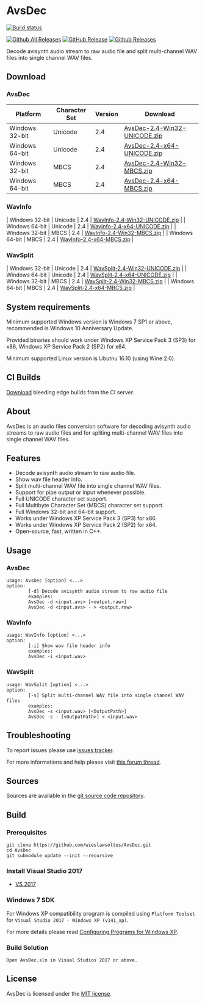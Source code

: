 # AvsDec

[![Build status](https://ci.appveyor.com/api/projects/status/pe1bbn8xigcygoi3/branch/master?svg=true)](https://ci.appveyor.com/project/wieslawsoltes/avsdec/branch/master)

[![Github All Releases](https://img.shields.io/github/downloads/wieslawsoltes/avsdec/total.svg)](https://github.com/wieslawsoltes/AvsDec/releases)
[![GitHub Release](https://img.shields.io/github/release/wieslawsoltes/avsdec.svg)](https://github.com/wieslawsoltes/avsdec/releases/latest)
[![Github Releases](https://img.shields.io/github/downloads/wieslawsoltes/avsdec/latest/total.svg)](https://github.com/wieslawsoltes/AvsDec/releases)

Decode avisynth audio stream to raw audio file and split multi-channel WAV files into single channel WAV files.

## Download

### AvsDec

| Platform           | Character Set  | Version   | Download                                                                                                                       |
|--------------------|----------------|-----------|--------------------------------------------------------------------------------------------------------------------------------|
| Windows 32-bit     | Unicode        | 2.4       | [AvsDec-2.4-Win32-UNICODE.zip](https://github.com/wieslawsoltes/AvsDec/releases/download/2.4/AvsDec-2.4-Win32-UNICODE.zip)     |
| Windows 64-bit     | Unicode        | 2.4       | [AvsDec-2.4-x64-UNICODE.zip](https://github.com/wieslawsoltes/AvsDec/releases/download/2.4/AvsDec-2.4-x64-UNICODE.zip)         |
| Windows 32-bit     | MBCS           | 2.4       | [AvsDec-2.4-Win32-MBCS.zip](https://github.com/wieslawsoltes/AvsDec/releases/download/2.4/AvsDec-2.4-Win32-MBCS.zip)           |
| Windows 64-bit     | MBCS           | 2.4       | [AvsDec-2.4-x64-MBCS.zip](https://github.com/wieslawsoltes/AvsDec/releases/download/2.4/AvsDec-2.4-x64-MBCS.zip)               |

### WavInfo

| Windows 32-bit     | Unicode        | 2.4       | [WavInfo-2.4-Win32-UNICODE.zip](https://github.com/wieslawsoltes/AvsDec/releases/download/2.4/WavInfo-2.4-Win32-UNICODE.zip)     |
| Windows 64-bit     | Unicode        | 2.4       | [WavInfo-2.4-x64-UNICODE.zip](https://github.com/wieslawsoltes/AvsDec/releases/download/2.4/WavInfo-2.4-x64-UNICODE.zip)         |
| Windows 32-bit     | MBCS           | 2.4       | [WavInfo-2.4-Win32-MBCS.zip](https://github.com/wieslawsoltes/AvsDec/releases/download/2.4/WavInfo-2.4-Win32-MBCS.zip)           |
| Windows 64-bit     | MBCS           | 2.4       | [WavInfo-2.4-x64-MBCS.zip](https://github.com/wieslawsoltes/AvsDec/releases/download/2.4/WavInfo-2.4-x64-MBCS.zip)               |

### WavSplit

| Windows 32-bit     | Unicode        | 2.4       | [WavSplit-2.4-Win32-UNICODE.zip](https://github.com/wieslawsoltes/AvsDec/releases/download/2.4/WavSplit-2.4-Win32-UNICODE.zip)     |
| Windows 64-bit     | Unicode        | 2.4       | [WavSplit-2.4-x64-UNICODE.zip](https://github.com/wieslawsoltes/AvsDec/releases/download/2.4/WavSplit-2.4-x64-UNICODE.zip)         |
| Windows 32-bit     | MBCS           | 2.4       | [WavSplit-2.4-Win32-MBCS.zip](https://github.com/wieslawsoltes/AvsDec/releases/download/2.4/WavSplit-2.4-Win32-MBCS.zip)           |
| Windows 64-bit     | MBCS           | 2.4       | [WavSplit-2.4-x64-MBCS.zip](https://github.com/wieslawsoltes/AvsDec/releases/download/2.4/WavSplit-2.4-x64-MBCS.zip)               |

## System requirements

Minimum supported Windows version is Windows 7 SP1 or above, recommended is Windows 10 Anniversary Update.

Provided binaries should work under Windows XP Service Pack 3 (SP3) for x86, Windows XP Service Pack 2 (SP2) for x64.

Minimum supported Linux version is Ubutnu 16.10 (using Wine 2.0).

## CI Builds

[Download](https://ci.appveyor.com/project/wieslawsoltes/avsdec/build/artifacts) bleeding edge builds from the CI server.

## About

AvsDec is an audio files conversion software for decoding avisynth audio streams to raw audio files and for spliting multi-channel WAV files into single channel WAV files.

## Features

* Decode avisynth audio stream to raw audio file.
* Show wav file header info.
* Split multi-channel WAV file into single channel WAV files.
* Support for pipe output or input whenever possible.
* Full UNICODE character set support.
* Full Multibyte Character Set (MBCS) character set support.
* Full Windows 32-bit and 64-bit support.
* Works under Windows XP Service Pack 3 (SP3) for x86.
* Works under Windows XP Service Pack 2 (SP2) for x64.
* Open-source, fast, written in C++.

## Usage

### AvsDec

```
usage: AvsDec [option] <...>
option:
        [-d] Decode avisynth audio stream to raw audio file
        examples:
        AvsDec -d <input.avs> [<output.raw>]
        AvsDec -d <input.avs> - > <output.raw>
```

### WavInfo

```
usage: WavInfo [option] <...>
option:
        [-i] Show wav file header info
        examples:
        AvsDec -i <input.wav>
```

### WavSplit

```
usage: WavSplit [option] <...>
option:
        [-s] Split multi-channel WAV file into single channel WAV files
        examples:
        AvsDec -s <input.wav> [<OutputPath>]
        AvsDec -s - [<OutputPath>] < <input.wav>
```

## Troubleshooting

To report issues please use [issues tracker](https://github.com/wieslawsoltes/AvsDec/issues).

For more informations and help please visit [this forum thread](http://forum.doom9.org/showthread.php?t=175155).

## Sources

Sources are available in the [git source code repository](https://github.com/wieslawsoltes/AvsDec/).

## Build

### Prerequisites

```
git clone https://github.com/wieslawsoltes/AvsDec.git
cd AvsDec
git submodule update --init --recursive
```

### Install Visual Studio 2017

* [VS 2017](https://www.visualstudio.com/pl/downloads/)

### Windows 7 SDK

For Windows XP compatibility program is compiled using `Platform Toolset` for `Visual Studio 2017 - Windows XP (v141_xp)`.

For more details please read [Configuring Programs for Windows XP](https://msdn.microsoft.com/en-us/library/jj851139.aspx).

### Build Solution
```
Open AvsDec.sln in Visual Studios 2017 or above.
```

## License

AvsDec is licensed under the [MIT license](LICENSE.TXT).
